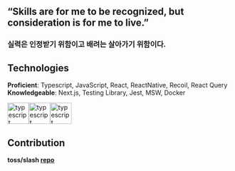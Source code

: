 ## “Skills are for me to be recognized, but consideration is for me to live.” 
### 실력은 인정받기 위함이고 배려는 살아가기 위함이다. 

## Technologies
**Proficient**: Typescript, JavaScript, React, ReactNative, Recoil, React Query<br/>
**Knowledgeable**: Next.js, Testing Library, Jest, MSW, Docker
<div style="display:flex;">
  <img src="https://media.giphy.com/media/MhAjImzXlNF5r7m3O5/giphy.gif" alt="typescript" width="48px" height="48px" />
  <img src="https://media.giphy.com/media/ln7z2eWriiQAllfVcn/giphy.gif" alt="typescript" width="48px" height="48px" />
  <img src="https://media.giphy.com/media/eNAsjO55tPbgaor7ma/giphy.gif" alt="typescript" width="48px" height="48px" />
</div>

## Contribution
**toss/slash [repo](https://github.com/toss/slash)**
